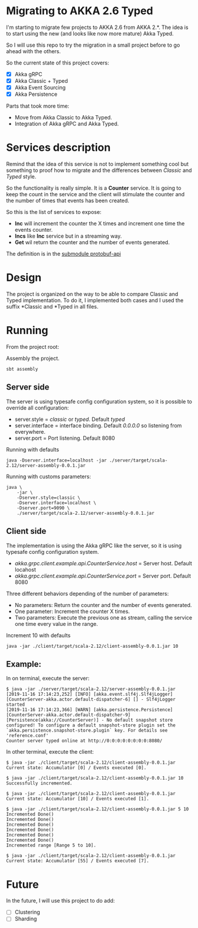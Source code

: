 # Migrating to AKKA 2.6 Typed

I'm starting to migrate few projects to AKKA 2.6 from AKKA 2.*. The idea
is to start using the new (and looks like now more mature) Akka Typed.

So I will use this repo to try the migration in a small project before
to go ahead with the others.

So the current state of this project covers:

- [x] Akka gRPC
- [x] Akka Classic + Typed
- [x] Akka Event Sourcing
- [x] Akka Persistence

Parts that took more time:
- Move from Akka Classic to Akka Typed.
- Integration of Akka gRPC and Akka Typed.

# Services description
Remind that the idea of this service is not to implement something cool
but something to proof how to migrate and the differences between
*Classic* and *Typed* style.

So the functionality is really simple. It is a **Counter** service. It
is going to keep the count in the service and the client will stimulate
the counter and the number of times that events has been created.

So this is the list of services to expose:
- **Inc** will increment the counter the X times and increment one time
  the events counter.
- **Incs** like **Inc** service but in a streaming way.
- **Get** wil return the counter and the number of events generated.

The definition is in the [submodule protobuf-api](protobuf-api/src/main/resources/example.proto)

# Design
The project is organized on the way to be able to compare Classic and
Typed implementation. To do it, I implemented both cases and I used the
suffix *Classic and *Typed in all files.

# Running
From the project root:

Assembly the project.
```
sbt assembly
```
## Server side

The server is using typesafe config configuration system, so it is
possible to override all configuration:
- server.style = *classic* or *typed*. Default *typed*
- server.interface = interface binding. Default *0.0.0.0* so listening
  from everywhere.
- server.port = Port listening. Default 8080 

Running with defaults
```
java -Dserver.interface=localhost -jar ./server/target/scala-2.12/server-assembly-0.0.1.jar
```

Running with customs parameters:
```
java \
    -jar \
    -Dserver.style=classic \
    -Dserver.interface=localhost \
    -Dserver.port=9090 \
    ./server/target/scala-2.12/server-assembly-0.0.1.jar
```

## Client side

The implementation is using the Akka gRPC like the server, so it is
using typesafe config configuration system.
- *akka.grpc.client.example.api.CounterService.host* = Server host.
  Default locahost
- *akka.grpc.client.example.api.CounterService.port* = Server port.
  Default 8080

Three different behaviors depending of the number of parameters:
- No parameters: Return the counter and the number of events generated.
- One parameter: Increment the counter X times.
- Two parameters: Execute the previous one as stream, calling the
  service one time every value in the range.
  
Increment 10 with defaults
```
java -jar ./client/target/scala-2.12/client-assembly-0.0.1.jar 10
```

## Example:

In on terminal, execute the server:

```
$ java -jar ./server/target/scala-2.12/server-assembly-0.0.1.jar
[2019-11-16 17:14:23,252] [INFO] [akka.event.slf4j.Slf4jLogger] [CounterServer-akka.actor.default-dispatcher-6] [] - Slf4jLogger started
[2019-11-16 17:14:23,366] [WARN] [akka.persistence.Persistence] [CounterServer-akka.actor.default-dispatcher-9] [Persistence(akka://CounterServer)] - No default snapshot store configured! To configure a default snapshot-store plugin set the `akka.persistence.snapshot-store.plugin` key. For details see 'reference.conf'
Counter server typed online at http://0:0:0:0:0:0:0:0:8080/

```

In other terminal, execute the client:

```
$ java -jar ./client/target/scala-2.12/client-assembly-0.0.1.jar
Current state: Accumulator [0] / Events executed [0].

$ java -jar ./client/target/scala-2.12/client-assembly-0.0.1.jar 10
Successfully incremented.

$ java -jar ./client/target/scala-2.12/client-assembly-0.0.1.jar
Current state: Accumulator [10] / Events executed [1].

$ java -jar ./client/target/scala-2.12/client-assembly-0.0.1.jar 5 10
Incremented Done()
Incremented Done()
Incremented Done()
Incremented Done()
Incremented Done()
Incremented Done()
Incremented range [Range 5 to 10].

$ java -jar ./client/target/scala-2.12/client-assembly-0.0.1.jar
Current state: Accumulator [55] / Events executed [7].

```

# Future

In the future, I will use this project to do add:

- [ ] Clustering 
- [ ] Sharding
